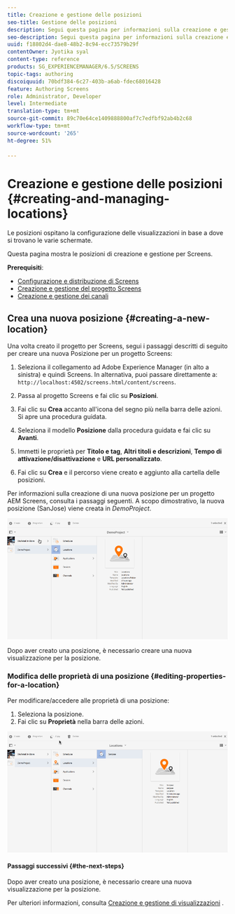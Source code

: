 ```yaml
---
title: Creazione e gestione delle posizioni
seo-title: Gestione delle posizioni
description: Segui questa pagina per informazioni sulla creazione e gestione delle posizioni.
seo-description: Segui questa pagina per informazioni sulla creazione e gestione delle posizioni.
uuid: f18802d4-dae8-48b2-8c94-ecc73579b29f
contentOwner: Jyotika syal
content-type: reference
products: SG_EXPERIENCEMANAGER/6.5/SCREENS
topic-tags: authoring
discoiquuid: 70bdf384-6c27-403b-a6ab-fdec68016428
feature: Authoring Screens
role: Administrator, Developer
level: Intermediate
translation-type: tm+mt
source-git-commit: 89c70e64ce1409888800af7c7edfbf92ab4b2c68
workflow-type: tm+mt
source-wordcount: '265'
ht-degree: 51%

---
```



# Creazione e gestione delle posizioni {#creating-and-managing-locations}

Le posizioni ospitano la configurazione delle visualizzazioni in base a dove si trovano le varie schermate.

Questa pagina mostra le posizioni di creazione e gestione per Screens.

**Prerequisiti**:

* [Configurazione e distribuzione di Screens](configuring-screens-introduction.md)
* [Creazione e gestione del progetto Screens](creating-a-screens-project.md)
* [Creazione e gestione dei canali](managing-channels.md)

## Crea una nuova posizione {#creating-a-new-location}

Una volta creato il progetto per Screens, segui i passaggi descritti di seguito per creare una nuova Posizione per un progetto Screens:

1. Seleziona il collegamento ad Adobe Experience Manager (in alto a sinistra) e quindi Screens. In alternativa, puoi passare direttamente a: `http://localhost:4502/screens.html/content/screens`.
1. Passa al progetto Screens e fai clic su **Posizioni**.
1. Fai clic su **Crea** accanto all&#39;icona del segno più nella barra delle azioni. Si apre una procedura guidata.
1. Seleziona il modello **Posizione** dalla procedura guidata e fai clic su **Avanti**.

1. Immetti le proprietà per **Titolo e tag**, **Altri titoli e descrizioni**, **Tempo di attivazione/disattivazione** e **URL personalizzato**.

1. Fai clic su **Crea** e il percorso viene creato e aggiunto alla cartella delle posizioni.

Per informazioni sulla creazione di una nuova posizione per un progetto AEM Screens, consulta i passaggi seguenti. A scopo dimostrativo, la nuova posizione (SanJose) viene creata in *DemoProject*.

![player2](assets/player2.gif)

Dopo aver creato una posizione, è necessario creare una nuova visualizzazione per la posizione.

### Modifica delle proprietà di una posizione {#editing-properties-for-a-location}

Per modificare/accedere alle proprietà di una posizione:

1. Seleziona la posizione.
1. Fai clic su **Proprietà** nella barra delle azioni.

![player3](assets/player3.gif)

#### Passaggi successivi {#the-next-steps}

Dopo aver creato una posizione, è necessario creare una nuova visualizzazione per la posizione.

Per ulteriori informazioni, consulta [Creazione e gestione di visualizzazioni](managing-displays.md) .
